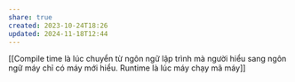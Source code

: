 ```yaml
---
share: true
created: 2023-10-24T18:26
updated: 2024-11-18T12:44
---
```

[[Compile time là lúc chuyển từ ngôn ngữ lập trình mà người hiểu sang ngôn ngữ máy chỉ có máy mới hiểu. Runtime là lúc máy chạy mã máy]]